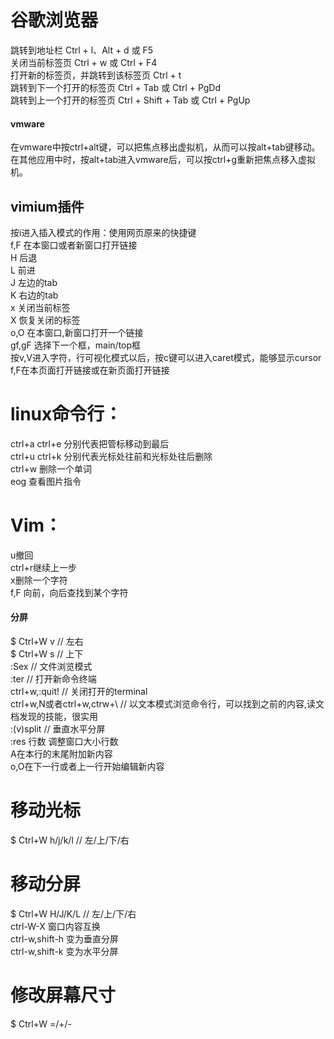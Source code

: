 # 谷歌浏览器
跳转到地址栏	Ctrl + l、Alt + d 或 F5  
关闭当前标签页	Ctrl + w 或 Ctrl + F4  
打开新的标签页，并跳转到该标签页	Ctrl + t  
跳转到下一个打开的标签页	Ctrl + Tab 或 Ctrl + PgDd  
跳转到上一个打开的标签页	Ctrl + Shift + Tab 或 Ctrl + PgUp   
#### vmware
在vmware中按ctrl+alt键，可以把焦点移出虚拟机，从而可以按alt+tab键移动。  
在其他应用中时，按alt+tab进入vmware后，可以按ctrl+g重新把焦点移入虚拟机。
## vimium插件
按i进入插入模式的作用：使用网页原来的快捷键  
f,F 在本窗口或者新窗口打开链接  
H 后退  
L 前进  
J 左边的tab  
K 右边的tab  
x 关闭当前标签  
X 恢复关闭的标签   
o,O 在本窗口,新窗口打开一个链接  
gf,gF 选择下一个框，main/top框  
按v,V进入字符，行可视化模式以后，按c键可以进入caret模式，能够显示cursor  
f,F在本页面打开链接或在新页面打开链接 
# linux命令行：
ctrl+a   ctrl+e   分别代表把管标移动到最后  
ctrl+u   ctrl+k   分别代表光标处往前和光标处往后删除  
ctrl+w   删除一个单词  
eog 查看图片指令  
# Vim：
u撤回  
ctrl+r继续上一步     
x删除一个字符  
f,F 向前，向后查找到某个字符  
#### 分屏  
$ Ctrl+W v  // 左右  
$ Ctrl+W s  // 上下  
:Sex //  文件浏览模式  
:ter //  打开新命令终端  
ctrl+w,:quit!  //  关闭打开的terminal    
ctrl+w,N或者ctrl+w,ctrw+\  //  以文本模式浏览命令行，可以找到之前的内容,读文档发现的技能，很实用  
:(v)split // 垂直水平分屏  
:res 行数  调整窗口大小行数   
A在本行的末尾附加新内容  
o,O在下一行或者上一行开始编辑新内容  
# 移动光标
$ Ctrl+W h/j/k/l  // 左/上/下/右  

# 移动分屏
$ Ctrl+W H/J/K/L  // 左/上/下/右  
ctrl-W-X 窗口内容互换  
ctrl-w,shift-h 变为垂直分屏   
ctrl-w,shift-k 变为水平分屏
# 修改屏幕尺寸
$ Ctrl+W =/+/-

